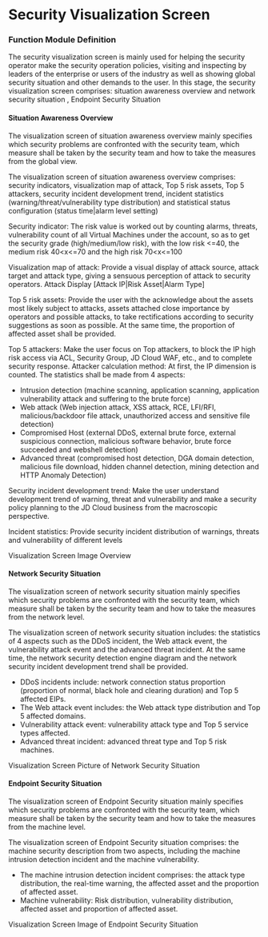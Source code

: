 # Security Visualization Screen

### Function Module Definition

The security visualization screen is mainly used for helping the security operator make the security operation policies, visiting and inspecting by leaders of the enterprise or users of the industry as well as showing global security situation and other demands to the user. In this stage, the security visualization screen comprises: situation awareness overview and network security situation
, Endpoint Security Situation

#### Situation Awareness Overview

The visualization screen of situation awareness overview mainly specifies which security problems are confronted with the security team, which measure shall be taken by the security team and how to take the measures from the global view.

The visualization screen of situation awareness overview comprises: security indicators, visualization map of attack, Top 5 risk assets, Top 5 attackers, security incident development trend, incident statistics (warning/threat/vulnerability type distribution) and statistical status configuration (status time|alarm level setting)

Security indicator: The risk value is worked out by counting alarms, threats, vulnerability count of all Virtual Machines under the account, so as to get the security grade (high/medium/low risk), with the low risk <=40, the medium risk 40<x<=70 and the high risk 70<x<=100

Visualization map of attack: Provide a visual display of attack source, attack target and attack type, giving a sensuous perception of attack to security operators. Attack Display [Attack IP|Risk Asset|Alarm Type]

Top 5 risk assets: Provide the user with the acknowledge about the assets most likely subject to attacks, assets attached close importance by operators and possible attacks, to take rectifications according to security suggestions as soon as possible. At the same time, the proportion of affected asset shall be provided.

Top 5 attackers: Make the user focus on Top attackers, to block the IP high risk access via ACL, Security Group, JD Cloud WAF, etc., and to complete security response. Attacker calculation method: At first, the IP dimension is counted. The statistics shall be made from 4 aspects:

 * Intrusion detection (machine scanning, application scanning, application vulnerability attack	 and suffering to the brute force)
 * Web attack (Web injection attack, XSS attack, RCE, 	LFI/RFI, malicious/backdoor file attack, unauthorized access and sensitive file detection)
 * Compromised Host (external DDoS, external brute force, external suspicious connection, 	malicious software behavior, brute force succeeded and webshell detection)
 * Advanced threat (compromised host detection, DGA domain detection, malicious file download, hidden channel detection, mining detection and HTTP Anomaly Detection)

Security incident development trend: Make the user understand development trend of warning, threat and vulnerability and make a security policy planning to the JD Cloud business from the macroscopic perspective.

Incident statistics: Provide security incident distribution of warnings, threats and vulnerability of different levels


Visualization Screen Image Overview


#### Network Security Situation

The visualization screen of network security situation mainly specifies which security problems are confronted with the security team, which measure shall be taken by the security team and how to take the measures from the network level.

The visualization screen of network security situation includes: the statistics of 4 aspects such as the DDoS incident, the Web attack event, the vulnerability attack event and the advanced threat incident. At the same time, the network security detection engine diagram and the network security incident development trend shall be provided.

 * DDoS incidents include: network connection status proportion (proportion of normal, black hole and clearing duration) and Top 5 affected EIPs.
 * The Web attack event includes: the Web attack type distribution and Top 5 affected domains.
 * Vulnerability attack event: vulnerability attack type and Top 5 service types affected.
 * Advanced threat incident: advanced threat type and Top 5 risk machines. 


Visualization Screen Picture of Network Security Situation

#### Endpoint Security Situation

The visualization screen of Endpoint Security situation mainly specifies which security problems are confronted with the security team, which measure shall be taken by the security team and how to take the measures from the machine level.

The visualization screen of Endpoint Security situation comprises: the machine security description from two aspects, including the machine intrusion detection incident and the machine vulnerability.

 * The machine intrusion detection incident comprises: the attack type distribution, the real-time warning, the affected asset and the proportion of affected asset.
 * Machine vulnerability: Risk distribution, vulnerability distribution, affected asset and proportion of affected asset. 
 
Visualization Screen Image of Endpoint Security Situation
